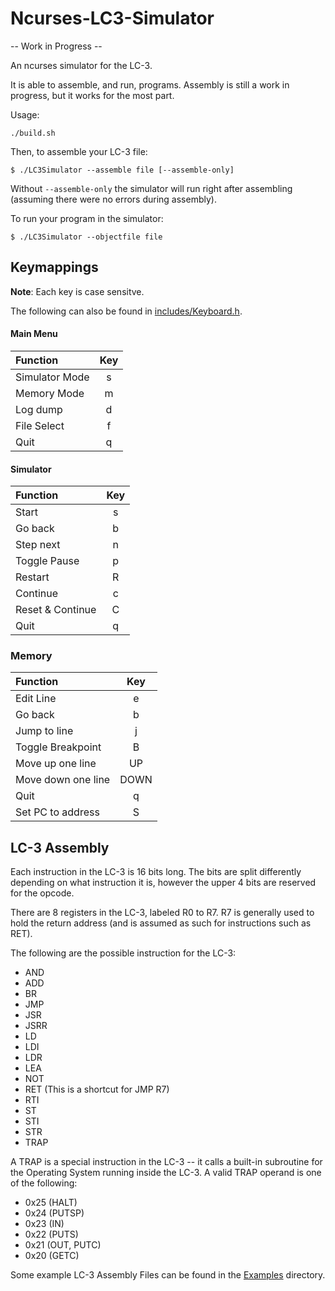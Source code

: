 # Ncurses-LC3-Simulator

-- Work in Progress --

An ncurses simulator for the LC-3.

It is able to assemble, and run, programs. Assembly is still a work in progress,
but it works for the most part.

Usage:

```shell
./build.sh
```

Then, to assemble your LC-3 file:
```shell
$ ./LC3Simulator --assemble file [--assemble-only]
```
Without `--assemble-only` the simulator will run right after assembling
(assuming there were no errors during assembly).

To run your program in the simulator:
```shell
$ ./LC3Simulator --objectfile file
```

## Keymappings

**Note**: Each key is case sensitve.

The following can also be found in [includes/Keyboard.h](includes/Keyboard.h).

#### Main Menu
|Function           | Key   |
|:------------------|:-----:|
|Simulator Mode     |   s   |
|Memory Mode        |   m   |
|Log dump           |   d   |
|File Select        |   f   |
|Quit               |   q   |

#### Simulator
|Function           | Key   |
|:------------------|:-----:|
|Start              |   s   |
|Go back            |   b   |
|Step next          |   n   |
|Toggle Pause       |   p   |
|Restart            |   R   |
|Continue           |   c   |
|Reset & Continue   |   C   |
|Quit               |   q   |

### Memory
|Function           | Key   |
|:------------------|:-----:|
|Edit Line          |   e   |
|Go back            |   b   |
|Jump to line       |   j   |
|Toggle Breakpoint  |   B   |
|Move up one line   |   UP  |
|Move down one line |  DOWN |
|Quit               |   q   |
|Set PC to address  |   S   |

## LC-3 Assembly

Each instruction in the LC-3 is 16 bits long. The bits are split differently
depending on what instruction it is, however the upper 4 bits are reserved for
the opcode.

There are 8 registers in the LC-3, labeled R0 to R7. R7 is generally used to
hold the return address (and is assumed as such for instructions such as RET).

The following are the possible instruction for the LC-3:

+ AND
+ ADD
+ BR
+ JMP
+ JSR
+ JSRR
+ LD
+ LDI
+ LDR
+ LEA
+ NOT
+ RET (This is a shortcut for JMP R7)
+ RTI
+ ST
+ STI
+ STR
+ TRAP

A TRAP is a special instruction in the LC-3 -- it calls a built-in subroutine
for the Operating System running inside the LC-3. A valid TRAP operand is
one of the following:

+ 0x25 (HALT)
+ 0x24 (PUTSP)
+ 0x23 (IN)
+ 0x22 (PUTS)
+ 0x21 (OUT, PUTC)
+ 0x20 (GETC)

Some example LC-3 Assembly Files can be found in the [Examples](Examples)
directory.

